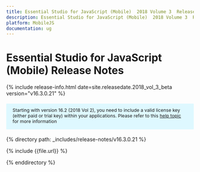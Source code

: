 ```yaml
---
title: Essential Studio for JavaScript (Mobile)  2018 Volume 3  Release Notes 
description: Essential Studio for JavaScript (Mobile)  2018 Volume 3  Release Notes 
platform: MobileJS
documentation: ug
---
```


# Essential Studio for JavaScript (Mobile) Release Notes 

{% include release-info.html date=site.releasedate.2018_vol_3_beta  version="v16.3.0.21" %} 

<style>
#license {
    font-size: .88em!important;
margin-top: 1.5em;     margin-bottom: 1.5em;
    background-color: #def8ff;
    padding: 10px 17px 14px;
}
</style>

<div id="license">
Starting with version 16.2 (2018 Vol 2), you need to include a valid license key (either paid or trial key) within your applications. 
Please refer to this <a href="/common/essential-studio/licensing/license-key">help topic</a> for more information 
</div>


{% directory path: _includes/release-notes/v16.3.0.21 %}

{% include {{file.url}} %}

{% enddirectory %}